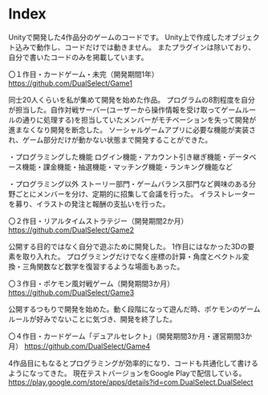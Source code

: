 # Index

Unityで開発した4作品分のゲームのコードです。
Unity上で作成したオブジェクト込みで動作し、コードだけでは動きません。
またプラグインは除いており、自分で書いたコードのみを掲載しています。


〇１作目・カードゲーム・未完（開発期間1年）
https://github.com/DualSelect/Game1

同士20人くらいを私が集めて開発を始めた作品。
プログラムの8割程度を自分が担当した。自作対戦サーバー(ユーザーから操作情報を受け取ってゲームルールの通りに処理する)を担当していたメンバーがモチベーションを失って開発が進まなくなり開発を断念した。
ソーシャルゲームアプリに必要な機能が実装され、ゲーム部分だけが動かない状態まで開発することができた。

・プログラミングした機能
ログイン機能・アカウント引き継ぎ機能・データベース機能・課金機能・抽選機能・マッチング機能・ランキング機能など

・プログラミング以外
ストーリー部門・ゲームバランス部門など興味のある分野ごとにメンバーを分け、定期的に招集して会議を行った。
イラストレーターを募り、イラストの発注と報酬の支払いを行った。



〇２作目・リアルタイムストラテジー（開発期間2か月）
https://github.com/DualSelect/Game2

公開する目的ではなく自分で遊ぶために開発した。
1作目にはなかった3Dの要素を取り入れた。
プログラミングだけでなく座標の計算・角度とベクトル変換・三角関数など数学を復習するような場面もあった。



〇３作目・ポケモン風対戦ゲーム（開発期間3か月）
https://github.com/DualSelect/Game3

公開するつもりで開発を始めた。動く段階になって遊んだ時、ポケモンのゲームルールが好みでないことに気づき、開発を終了した。




〇４作目・カードゲーム「デュアルセレクト」（開発期間3か月・運営期間3か月）
https://github.com/DualSelect/Game4

4作品目にもなるとプログラミングが効率的になり、コードも共通化して書けるようになってきた。
現在テストバージョンをGoogle Playで配信している。
https://play.google.com/store/apps/details?id=com.DualSelect.DualSelect
